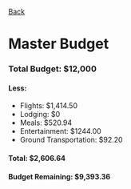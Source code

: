 [Back](README.md)
# Master Budget
### Total Budget: $12,000
#### Less:
* Flights: $1,414.50
* Lodging: $0
* Meals: $520.94
* Entertainment: $1244.00
* Ground Transportation: $92.20
#### Total: $2,606.64
#### Budget Remaining: $9,393.36
